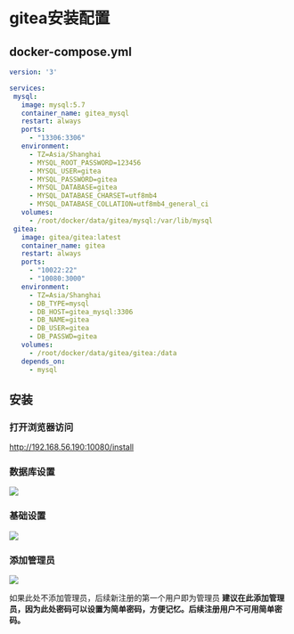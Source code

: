 # gitea安装配置

## docker-compose.yml

 ```yaml
version: '3'

services:
  mysql:
    image: mysql:5.7
    container_name: gitea_mysql
    restart: always
    ports:
      - "13306:3306"
    environment:
      - TZ=Asia/Shanghai
      - MYSQL_ROOT_PASSWORD=123456
      - MYSQL_USER=gitea
      - MYSQL_PASSWORD=gitea
      - MYSQL_DATABASE=gitea
      - MYSQL_DATABASE_CHARSET=utf8mb4
      - MYSQL_DATABASE_COLLATION=utf8mb4_general_ci
    volumes:
      - /root/docker/data/gitea/mysql:/var/lib/mysql
  gitea:
    image: gitea/gitea:latest
    container_name: gitea
    restart: always
    ports:
      - "10022:22"
      - "10080:3000"
    environment:
      - TZ=Asia/Shanghai
      - DB_TYPE=mysql
      - DB_HOST=gitea_mysql:3306
      - DB_NAME=gitea
      - DB_USER=gitea
      - DB_PASSWD=gitea
    volumes:
      - /root/docker/data/gitea/gitea:/data
    depends_on:
      - mysql
 ```

## 安装

### 打开浏览器访问

http://192.168.56.190:10080/install

### 数据库设置

<img src="https://github.com/fztcjjl/dmicro/raw/master/docs/drone/img/gitea/1.png">

### 基础设置

<img src="https://github.com/fztcjjl/dmicro/raw/master/docs/drone/img/gitea/2.png">

### 添加管理员

<img src="https://github.com/fztcjjl/dmicro/raw/master/docs/drone/img/gitea/3.png">

如果此处不添加管理员，后续新注册的第一个用户即为管理员
**建议在此添加管理员，因为此处密码可以设置为简单密码，方便记忆。后续注册用户不可用简单密码。**